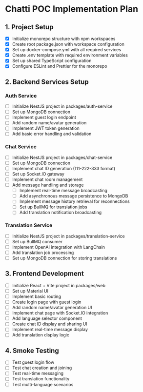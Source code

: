 # Chatti POC Implementation Plan

## 1. Project Setup

- [X] Initialize monorepo structure with npm workspaces
- [X] Create root package.json with workspace configuration
- [X] Set up docker-compose.yml with all required services
- [X] Create .env template with required environment variables
- [X] Set up shared TypeScript configuration
- [X] Configure ESLint and Prettier for the monorepo

## 2. Backend Services Setup

### Auth Service

- [ ] Initialize NestJS project in packages/auth-service
- [ ] Set up MongoDB connection
- [ ] Implement guest login endpoint
- [ ] Add random name/avatar generation
- [ ] Implement JWT token generation
- [ ] Add basic error handling and validation

### Chat Service

- [ ] Initialize NestJS project in packages/chat-service
- [ ] Set up MongoDB connection
- [ ] Implement chat ID generation (111-222-333 format)
- [ ] Set up Socket.IO gateway
- [ ] Implement chat room management
- [ ] Add message handling and storage
  - [ ] Implement real-time message broadcasting
  - [ ] Add asynchronous message persistence to MongoDB
  - [ ] Implement message history retrieval for reconnections
  - [ ] Set up BullMQ for translation jobs
  - [ ] Add translation notification broadcasting

### Translation Service

- [ ] Initialize NestJS project in packages/translation-service
- [ ] Set up BullMQ consumer
- [ ] Implement OpenAI integration with LangChain
- [ ] Add translation job processing
- [ ] Set up MongoDB connection for storing translations

## 3. Frontend Development

- [ ] Initialize React + Vite project in packages/web
- [ ] Set up Material UI
- [ ] Implement basic routing
- [ ] Create login page with guest login
- [ ] Add random name/avatar generation UI
- [ ] Implement chat page with Socket.IO integration
- [ ] Add language selector component
- [ ] Create chat ID display and sharing UI
- [ ] Implement real-time message display
- [ ] Add translation display logic

## 4. Smoke Testing

- [ ] Test guest login flow
- [ ] Test chat creation and joining
- [ ] Test real-time messaging
- [ ] Test translation functionality
- [ ] Test multi-language scenarios
